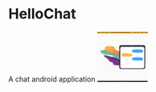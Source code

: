 # HelloChat
A chat android application
<img src="https://github.com/bhaskar2728/HelloChat/blob/main/Screenshots/Screenshot_20210310-170312.jpg" width="100" height="100">


